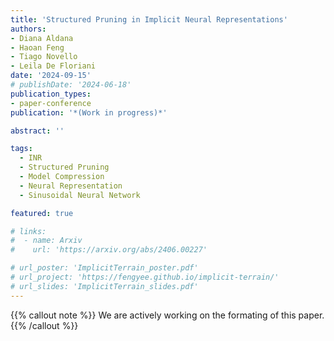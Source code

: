 ```yaml
---
title: 'Structured Pruning in Implicit Neural Representations'
authors:
- Diana Aldana
- Haoan Feng
- Tiago Novello
- Leila De Floriani
date: '2024-09-15'
# publishDate: '2024-06-18'
publication_types:
- paper-conference
publication: '*(Work in progress)*'

abstract: ''

tags:
  - INR
  - Structured Pruning
  - Model Compression
  - Neural Representation
  - Sinusoidal Neural Network

featured: true

# links:
#  - name: Arxiv
#    url: 'https://arxiv.org/abs/2406.00227'

# url_poster: 'ImplicitTerrain_poster.pdf'
# url_project: 'https://fengyee.github.io/implicit-terrain/'
# url_slides: 'ImplicitTerrain_slides.pdf'
---
```


{{% callout note %}}
We are actively working on the formating of this paper.
{{% /callout %}}
